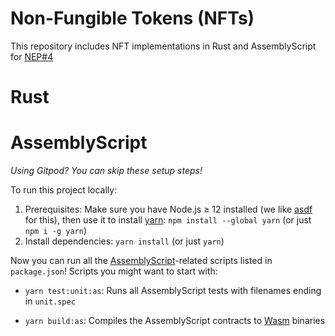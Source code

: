 Non-Fungible Tokens (NFTs)
==========================

This repository includes NFT implementations in Rust and AssemblyScript for [NEP#4](https://github.com/nearprotocol/NEPs/pull/4)

Rust
====



AssemblyScript
==============

_Using Gitpod? You can skip these setup steps!_

To run this project locally:

1. Prerequisites: Make sure you have Node.js ≥ 12 installed (we like [asdf] for
   this), then use it to install [yarn]: `npm install --global yarn` (or just
   `npm i -g yarn`)
2. Install dependencies: `yarn install` (or just `yarn`)

Now you can run all the [AssemblyScript]-related scripts listed in `package.json`! Scripts you might want to start with:

* `yarn test:unit:as`: Runs all AssemblyScript tests with filenames ending in
  `unit.spec`
* `yarn build:as`: Compiles the AssemblyScript contracts to [Wasm] binaries

  [asdf]: https://github.com/asdf-vm/asdf
  [yarn]: https://yarnpkg.com/
  [AssemblyScript]: https://assemblyscript.org/
  [Wasm]: https://webassembly.org/
